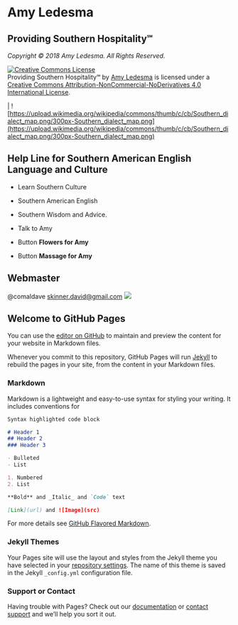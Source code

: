 # Amy Ledesma
## Providing Southern Hospitality℠
_Copyright © 2018 Amy Ledesma. All Rights Reserved._

<a rel="license" href="http://creativecommons.org/licenses/by-nc-nd/4.0/"><img alt="Creative Commons License" style="border-width:0" src="https://i.creativecommons.org/l/by-nc-nd/4.0/88x31.png" /></a><br /><span xmlns:dct="http://purl.org/dc/terms/" property="dct:title">Providing Southern Hospitality℠</span> by <a xmlns:cc="http://creativecommons.org/ns#" href="https://AmyLedesma.GitHub.io/" property="cc:attributionName" rel="cc:attributionURL">Amy Ledesma</a> is licensed under a <a rel="license" href="http://creativecommons.org/licenses/by-nc-nd/4.0/">Creative Commons Attribution-NonCommercial-NoDerivatives 4.0 International License</a>.

| ![https://upload.wikimedia.org/wikipedia/commons/thumb/c/cb/Southern_dialect_map.png/300px-Southern_dialect_map.png](https://upload.wikimedia.org/wikipedia/commons/thumb/c/cb/Southern_dialect_map.png/300px-Southern_dialect_map.png)

## Help Line for Southern American English Language and Culture
* Learn Southern Culture 
* Southern American English
* Southern Wisdom and Advice.
* Talk to Amy

* Button **Flowers for Amy**
* Button **Massage for Amy**

## Webmaster
@comaldave skinner.david@gmail.com
<a href="https://eagledial.com/davsknet"><img src="https://eagledial.com/assets/ed/logo.png"></a>

## Welcome to GitHub Pages

You can use the [editor on GitHub](https://github.com/AmyLedesma/AmyLedesma.github.io/edit/master/README.md) to maintain and preview the content for your website in Markdown files.

Whenever you commit to this repository, GitHub Pages will run [Jekyll](https://jekyllrb.com/) to rebuild the pages in your site, from the content in your Markdown files.

### Markdown

Markdown is a lightweight and easy-to-use syntax for styling your writing. It includes conventions for

```markdown
Syntax highlighted code block

# Header 1
## Header 2
### Header 3

- Bulleted
- List

1. Numbered
2. List

**Bold** and _Italic_ and `Code` text

[Link](url) and ![Image](src)
```

For more details see [GitHub Flavored Markdown](https://guides.github.com/features/mastering-markdown/).

### Jekyll Themes

Your Pages site will use the layout and styles from the Jekyll theme you have selected in your [repository settings](https://github.com/AmyLedesma/AmyLedesma.github.io/settings). The name of this theme is saved in the Jekyll `_config.yml` configuration file.

### Support or Contact

Having trouble with Pages? Check out our [documentation](https://help.github.com/categories/github-pages-basics/) or [contact support](https://github.com/contact) and we’ll help you sort it out.

